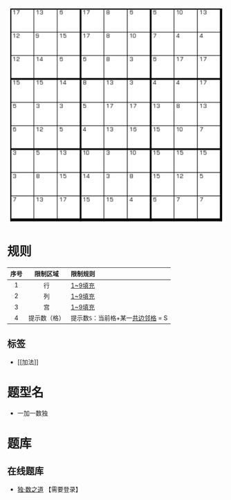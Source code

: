 ![](../../../../images/sudoku/一加一数独.png)

# 规则
| 序号  |  限制区域  | 限制规则                    |
|:---:|:------:|:------------------------|
|  1  |   行    | [1~9填充]                 |
|  2  |   列    | [1~9填充]                 |
|  3  |   宫    | [1~9填充]                 |
|  4  | 提示数（格） | 提示数`S`：当前格+某一[共边邻格] = S |

## 标签
- [[加法]]

# 题型名
- 一加一数独

# 题库

## 在线题库
- [独·数之道](http://www.sudokufans.org.cn/lx/game.index.php?type=1p1) 【需要登录】

[1~9填充]: ../../../../rules.md#1to9填充
[共边邻格]: ../../../../rules.md#共边邻格
